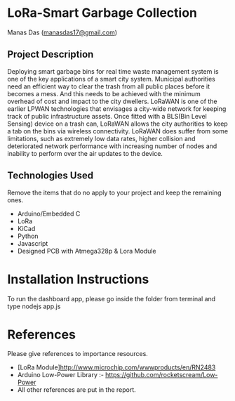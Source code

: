 LoRa-Smart Garbage Collection
=============================
 
Manas Das (manasdas17@gmail.com)

 
Project Description 
------------------- 
 
Deploying smart garbage bins for real time waste management system is one of the key applications of a smart city system. Municipal authorities need an efficient way to clear the trash from all public places before it becomes a mess. And this needs to be achieved with the minimum overhead of cost and impact to the city dwellers. LoRaWAN is one of the earlier LPWAN technologies that envisages a city-wide network for keeping track of public infrastructure assets. Once fitted with a BLS(Bin Level Sensing) device on a trash can, LoRaWAN allows the city authorities to keep a tab on the bins via wireless connectivity. LoRaWAN does suffer from some limitations, such as extremely low data rates, higher collision and deteriorated network performance with increasing number of nodes and inability to perform over the air updates to the device.
  
 
Technologies Used 
------------------- 
 
Remove the items that do no apply to your project and keep the remaining ones. 
 
+   Arduino/Embedded C 
+   LoRa
+   KiCad
+   Python 
+   Javascript 
+   Designed PCB with Atmega328p & Lora Module 
    
 
 
Installation Instructions 
========================= 
 
To run the dashboard app, please go inside the folder from terminal and type nodejs app.js 
 

References 
=========== 
 
Please give references to importance resources.  
 
+ [LoRa Module]http://www.microchip.com/wwwproducts/en/RN2483
+ Arduino Low-Power Library :- https://github.com/rocketscream/Low-Power
+ All other references are put in the report.

